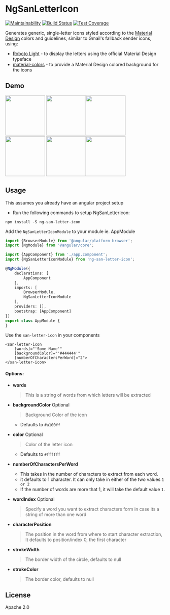 # NgSanLetterIcon

[![Maintainability](https://api.codeclimate.com/v1/badges/c209dc296a6811a6327c/maintainability)](https://codeclimate.com/github/reiosantos/ng-san-letter-icon/maintainability)
[![Build Status](https://travis-ci.com/reiosantos/ng-san-letter-icon.svg?branch=master)](https://travis-ci.com/reiosantos/ng-san-letter-icon)
[![Test Coverage](https://api.codeclimate.com/v1/badges/c209dc296a6811a6327c/test_coverage)](https://codeclimate.com/github/reiosantos/ng-san-letter-icon/test_coverage)

Generates generic, single-letter icons styled according to the [Material Design](https://www.google.com/design/spec/material-design/introduction.html) colors and guidelines, similar to Gmail's fallback sender icons, using:

* [Roboto Light](https://www.google.com/fonts/specimen/Roboto) - to display the letters using the official Material Design typeface
* [material-colors](https://www.npmjs.com/package/material-colors) - to provide a Material Design colored background for the icons

## Demo
<img src="https://raw.github.com/eladnava/material-letter-icons/master/dist/png/A.png" width="125" /> <img src="https://raw.github.com/eladnava/material-letter-icons/master/dist/png/H.png" width="125" /><img src="https://raw.github.com/eladnava/material-letter-icons/master/dist/png/L.png" width="125" /> <img src="https://raw.github.com/eladnava/material-letter-icons/master/dist/png/M.png" width="125" /> <img src="https://raw.github.com/eladnava/material-letter-icons/master/dist/png/R.png" width="125" /><img src="https://raw.github.com/eladnava/material-letter-icons/master/dist/png/X.png" width="125" />

## Usage

This assumes you already have an angular project setup

* Run the following commands to setup NgSanLetterIcon:

```shell
npm install -S ng-san-letter-icon
```

Add the ```NgSanLetterIconModule``` to your module ie. AppModule

```typescript
import {BrowserModule} from '@angular/platform-browser';
import {NgModule} from '@angular/core';

import {AppComponent} from './app.component';
import {NgSanLetterIconModule} from 'ng-san-letter-icon';

@NgModule({
	declarations: [
		AppComponent
	],
	imports: [
		BrowserModule,
		NgSanLetterIconModule
	],
	providers: [],
	bootstrap: [AppComponent]
})
export class AppModule {
}
```

Use the ```san-letter-icon``` in your components

```angular2html
<san-letter-icon
	[words]="'Some Name'"
	[backgroundColor]="'#444444'"
	[numberOfCharactersPerWord]="2">
</san-letter-icon>
```

#### Options:
* **words**
	> This is a string of words from which letters will be extracted

* **backgroundColor** Optional
	> Background Color of the icon
	- Defaults to ```#a100ff```
	
* **color** Optional
	> Color of the letter icon
	- Defaults to ```#ffffff```

* **numberOfCharactersPerWord**
	- This takes in the number of characters to extract from each word.
	- it defaults to 1 character. It can only take in either of the two values ```1 or 2```
	- If the number of words are more that 1, it will take the default value ```1```.

* **wordIndex** Optional
	> Specify a word you want to extract characters form in case its a string of more than one 
	word
	
* **characterPosition**
	> The position in the word from where to start character extraction, It defaults to 
	position/index 0, the first character
	
* **strokeWidth**
	> The border width of the circle, defaults to null
	
* **strokeColor**
	> The border color, defaults to null

## License
Apache 2.0
